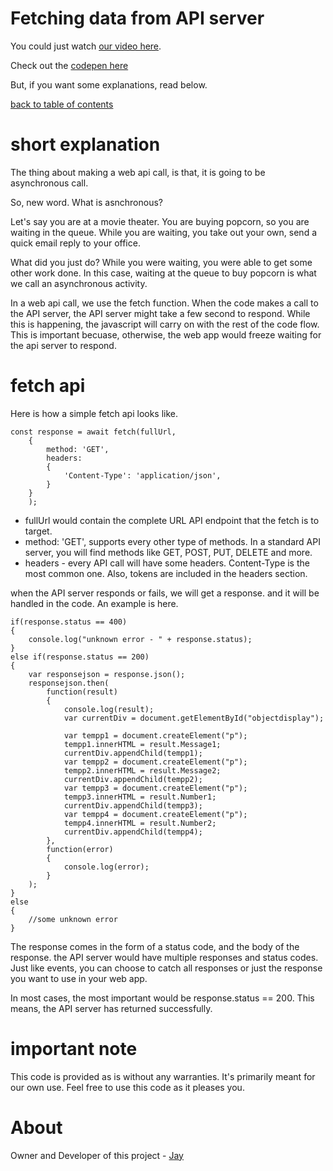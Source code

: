 # Fetching data from API server

You could just watch [our video here]().

Check out the [codepen here](https://codepen.io/jay-pancodu/pen/wvGBWPe)

But, if you want some explanations, read below.

[back to table of contents](../readme.md)

# short explanation

The thing about making a web api call, is that, it is going to be asynchronous call.

So, new word. What is asnchronous? 

Let's say you are at a movie theater. You are buying popcorn, so you are waiting in the queue. While you are waiting, you take out your own, send a quick email reply to your office. 

What did you just do? While you were waiting, you were able to get some other work done. In this case, waiting at the queue to buy popcorn is what we call an asynchronous activity. 

In a web api call, we use the fetch function. When the code makes a call to the API server, the API server might take a few second to respond. While this is happening, the javascript will carry on with the rest of the code flow. This is important becuase, otherwise, the web app would freeze waiting for the api server to respond.

# fetch api

Here is how a simple fetch api looks like. 

    const response = await fetch(fullUrl,
        {
            method: 'GET',
            headers:
            {
                'Content-Type': 'application/json',
            }
        }
        );

* fullUrl would contain the complete URL API endpoint that the fetch is to target.
* method: 'GET', supports every other type of methods. In a standard API server, you will find methods like GET, POST, PUT, DELETE and more. 
* headers - every API call will have some headers. Content-Type is the most common one. Also, tokens are included in the headers section. 

when the API server responds or fails, we will get a response. and it will be handled in the code. An example is here. 

    if(response.status == 400)
    {
        console.log("unknown error - " + response.status);
    }
    else if(response.status == 200)
    {
        var responsejson = response.json();
        responsejson.then(
            function(result)
            {
                console.log(result);
                var currentDiv = document.getElementById("objectdisplay");

                var tempp1 = document.createElement("p"); 
                tempp1.innerHTML = result.Message1;
                currentDiv.appendChild(tempp1);              
                var tempp2 = document.createElement("p"); 
                tempp2.innerHTML = result.Message2;
                currentDiv.appendChild(tempp2);              
                var tempp3 = document.createElement("p"); 
                tempp3.innerHTML = result.Number1;
                currentDiv.appendChild(tempp3);              
                var tempp4 = document.createElement("p"); 
                tempp4.innerHTML = result.Number2;
                currentDiv.appendChild(tempp4);                            
            },
            function(error)
            {
                console.log(error);
            }
        );
    }
    else
    {
        //some unknown error
    }

The response comes in the form of a status code, and the body of the response. the API server would have multiple responses and status codes. Just like events, you can choose to catch all responses or just the response you want to use in your web app. 

In most cases, the most important would be response.status == 200. This means, the API server has returned successfully.

# important note 

This code is provided as is without any warranties. It's primarily meant for our own use. Feel free to use this code as it pleases you.

# About

Owner and Developer of this project - [Jay](http://thechalakas.com)